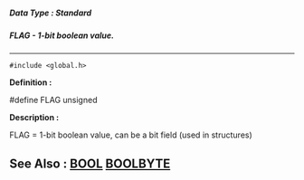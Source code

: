 ##### Data Type : Standard
##### FLAG - 1-bit boolean value.
---
```
#include <global.h>
```

**Definition :**

#define FLAG unsigned

**Description :**

FLAG = 1-bit boolean value, can be a bit field (used in structures)


**See Also :**
[BOOL](/domino-c-api-docs/reference/Data/BOOL)
[BOOLBYTE](/domino-c-api-docs/reference/Data/BOOLBYTE)
---
